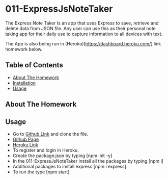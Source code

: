 # 011-ExpressJsNoteTaker

The Express Note Taker Is an app that uses Express to save, retrieve and delete data from JSON file. Any user can use this as their personal note taking app for their daily use to capture information to all devices with text. 

The App is also being run in (Heroku)[https://dashboard.heroku.com/] link homework below. 

## Table of Contents
- [About The Homework](#about-the-homework)
- [Installation](#installation)
- [Usage](#usage)


## About The Homework


## Usage 

- Go to [Github Link](https://github.com/Chabivz/011-ExpressJsNoteTaker) and clone the file. 
- [Github Page](https://chabivz.github.io/011-ExpressJsNoteTaker/)
- [Heroku Link](https://boiling-basin-61946.herokuapp.com/)
- To register and login in Heroku.
- Create the package.json by typing [npm init -y]
- In the 011-ExpressJsNoteTaker install all the packages by typing [npm i]
- Additional packages to install express [npm i express]
- To run the type [npm start]